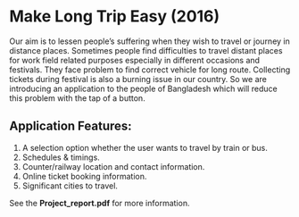 # Make Long Trip Easy (2016)

Our aim is to lessen people’s suffering when they wish to travel or journey in distance places. Sometimes people find difficulties to travel distant places for work field related purposes especially in different occasions and festivals. They face problem to find correct vehicle for long route. Collecting tickets during festival is also a burning issue in our country. So we are introducing an application to the people of Bangladesh which will reduce this problem with the tap of a button.

## Application Features:
1. A selection option whether the user wants to travel by train or bus.
2. Schedules & timings.
3. Counter/railway location and contact information.
4. Online ticket booking information.
5. Significant cities to travel.

See the **Project_report.pdf** for more information.

